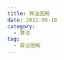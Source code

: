 ```yaml
---
title: 算法图解
date: 2022-09-10
category:
  - 算法
tag:
  - 算法图解
---
```


<!-- <PDF url="/pdf/算法图解.pdf"  height="calc(100vh - var(--navbar-height) - 150px"  /> -->

